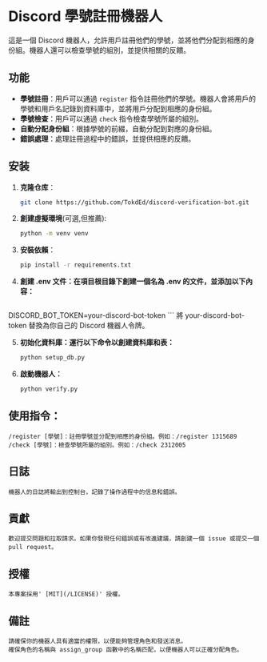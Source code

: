 # Discord 學號註冊機器人

這是一個 Discord 機器人，允許用戶註冊他們的學號，並將他們分配到相應的身份組。機器人還可以檢查學號的組別，並提供相關的反饋。

## 功能

- **學號註冊**：用戶可以通過 `register` 指令註冊他們的學號。機器人會將用戶的學號和用戶名記錄到資料庫中，並將用戶分配到相應的身份組。
- **學號檢查**：用戶可以通過 `check` 指令檢查學號所屬的組別。
- **自動分配身份組**：根據學號的前綴，自動分配到對應的身份組。
- **錯誤處理**：處理註冊過程中的錯誤，並提供相應的反饋。
## 安装

1. **克隆仓库**：
   ```sh
   git clone https://github.com/TokdEd/discord-verification-bot.git
    ```
2. **創建虛擬環境**(可選,但推薦):
    ```sh
    python -m venv venv
    ```
3. **安裝依賴**：
    ```sh
    pip install -r requirements.txt
    ```

4. **創建 .env 文件：在項目根目錄下創建一個名為 .env 的文件，並添加以下內容：**
    ```sh
DISCORD_BOT_TOKEN=your-discord-bot-token
    ```
將 your-discord-bot-token 替換為你自己的 Discord 機器人令牌。

5. **初始化資料庫：運行以下命令以創建資料庫和表：**

    ```sh
    python setup_db.py
    ```

6. **啟動機器人：**

    ```sh
    python verify.py
    ```
## 使用指令：

    /register [學號]：註冊學號並分配到相應的身份組。例如：/register 1315689
    /check [學號]：檢查學號所屬的組別。例如：/check 2312005

## 日誌
    機器人的日誌將輸出到控制台，記錄了操作過程中的信息和錯誤。

## 貢獻
    歡迎提交問題和拉取請求。如果你發現任何錯誤或有改進建議，請創建一個 issue 或提交一個 pull request。

 ## 授權
    本專案採用' [MIT](/LICENSE)' 授權。

## 備註
    請確保你的機器人具有適當的權限，以便能夠管理角色和發送消息。
    確保角色的名稱與 assign_group 函數中的名稱匹配，以便機器人可以正確分配角色。

